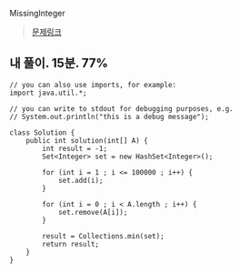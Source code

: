 MissingInteger

> [문제링크](https://app.codility.com/programmers/lessons/4-counting_elements/missing_integer/)


## 내 풀이. 15분. 77%

```
// you can also use imports, for example:
import java.util.*;

// you can write to stdout for debugging purposes, e.g.
// System.out.println("this is a debug message");

class Solution {
    public int solution(int[] A) {
		int result = -1;
		Set<Integer> set = new HashSet<Integer>();
		
		for (int i = 1 ; i <= 100000 ; i++) {
			set.add(i);
		}
		
		for (int i = 0 ; i < A.length ; i++) {
			set.remove(A[i]);
		}
		
		result = Collections.min(set);		
		return result;
    }
}
```
